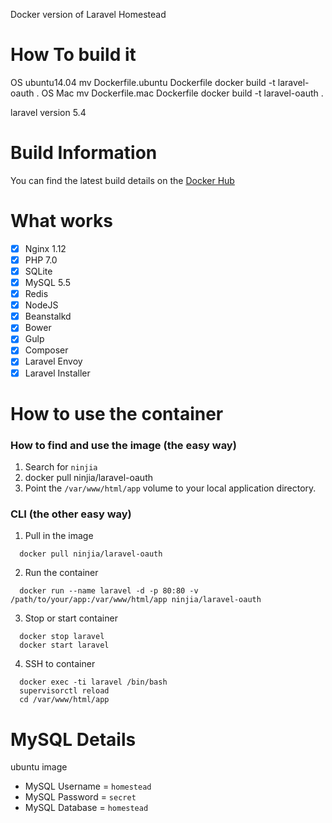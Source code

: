 Docker version of Laravel Homestead

# How To build it
OS ubuntu14.04
mv Dockerfile.ubuntu Dockerfile
docker build -t laravel-oauth .
OS Mac
mv Dockerfile.mac Dockerfile
docker build -t laravel-oauth .

laravel version 5.4

# Build Information
You can find the latest build details on the [Docker Hub](https://hub.docker.com/r/ninjia/laravel-oauth/)

# What works
- [x] Nginx 1.12
- [x] PHP 7.0
- [x] SQLite
- [x] MySQL 5.5
- [x] Redis
- [x] NodeJS
- [x] Beanstalkd
- [x] Bower
- [x] Gulp
- [x] Composer
- [x] Laravel Envoy
- [x] Laravel Installer

# How to use the container
### How to find and use the image (the easy way)
  1. Search for `ninjia`
  2. docker pull ninjia/laravel-oauth
  3. Point the `/var/www/html/app` volume to your local application directory.

### CLI (the other easy way)
  1. Pull in the image
  ```
    docker pull ninjia/laravel-oauth
  ```  
  2. Run the container
  ```
    docker run --name laravel -d -p 80:80 -v /path/to/your/app:/var/www/html/app ninjia/laravel-oauth
  ```
  3. Stop or start container
  ```
    docker stop laravel
    docker start laravel
  ```
  4. SSH to container
  ```
    docker exec -ti laravel /bin/bash
    supervisorctl reload
    cd /var/www/html/app
  ```
# MySQL Details
ubuntu image
- MySQL Username = `homestead`
- MySQL Password = `secret`
- MySQL Database = `homestead`

